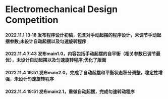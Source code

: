 #  Electromechanical Design Competition 

#### 2022.11.1 13:18 发布程序设计初稿，包含对手动起摆的程序设计，未调节手动起摆参数;未设计自动起摆以及匀速旋转程序

#### 2022.11.4 7:43 发布main1.0，内容包括手动起摆的自平衡（相关参数已调节最优），未设计自动起摆以及匀速旋转程序;优化了版面

#### 2022.11.4 19:51 发布main2.0，完成了自动起摆和平衡状态积分调整，稳定性增强，未设计匀速旋转程序

#### 2022.11.4 19:51 发布main2.1，重做自动起摆，完成匀速转动程序
